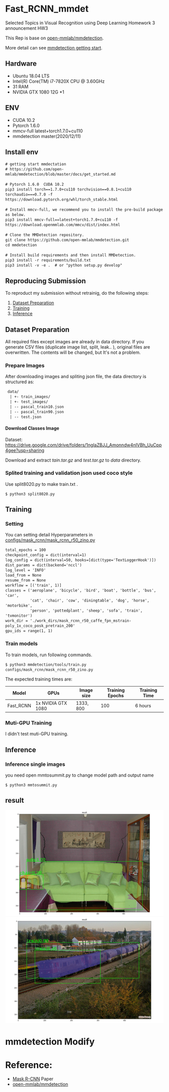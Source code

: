 # Fast_RCNN_mmdet
Selected Topics in Visual Recognition using Deep Learning Homework 3 announcement HW3

This Rep is base on [open-mmlab/mmdetection](https://github.com/open-mmlab/mmdetection). 

More detail can see [mmdetection getting start](https://github.com/open-mmlab/mmdetection#getting-started).

## Hardware
- Ubuntu 18.04 LTS
- Intel(R) Core(TM) i7-7820X CPU @ 3.60GHz
- 31 RAM
- NVIDIA GTX 1080 12G *1

## ENV
- CUDA 10.2
- Pytorch 1.6.0  
- mmcv-full latest+torch1.7.0+cu110
- mmdetection master(2020/12/11)

## Install env
```
# getting start mmdectation
# https://github.com/open-mmlab/mmdetection/blob/master/docs/get_started.md

# Pytorch 1.6.0  CUDA 10.2
pip3 install torch==1.7.0+cu110 torchvision==0.8.1+cu110 torchaudio===0.7.0 -f https://download.pytorch.org/whl/torch_stable.html

# Install mmcv-full, we recommend you to install the pre-build package as below.
pip3 install mmcv-full==latest+torch1.7.0+cu110 -f https://download.openmmlab.com/mmcv/dist/index.html

# Clone the MMDetection repository.
git clone https://github.com/open-mmlab/mmdetection.git
cd mmdetection

# Install build requirements and then install MMDetection.
pip3 install -r requirements/build.txt
pip3 install -v -e .  # or "python setup.py develop"
```

## Reproducing Submission
To reproduct my submission without retrainig, do the following steps:

1.  [Dataset Preparation](#Dataset-Preparation)
2.  [Training](#Training)
3.  [Inference](#Inference)

## Dataset Preparation
All required files except images are already in data directory.
If you generate CSV files (duplicate image list, split, leak.. ), original files are overwritten. The contents will be changed, but It's not a problem.

### Prepare Images
After downloading images and spliting json file, the data directory is structured as:
```
 data/
  | +- train_images/
  | +- test_images/
  | -- pascal_train10.json
  | -- pascal_train90.json
  | -- test.json
```

#### Download Classes Image
Dataset: https://drive.google.com/drive/folders/1nglaZBJJ_Amonndw4nIVBh_UuCpp4gee?usp=sharing

Download and extract *tain.tar.gz* and *test.tar.gz* to *data* directory.

### Splited training and validation json used coco style
Use split8020.py to make train.txt .
```
$ python3 split8020.py
```

## Training
### Setting
You can setting detail Hyperparameters in [configs/mask_rcnn/mask_rcnn_r50_zino.py](https://github.com/linzino7/Fast_RCNN_mmdet/configs/mask_rcnn/mask_rcnn_r50_zino.py)

```
total_epochs = 100
checkpoint_config = dict(interval=1)
log_config = dict(interval=50, hooks=[dict(type='TextLoggerHook')])
dist_params = dict(backend='nccl')
log_level = 'INFO'
load_from = None
resume_from = None
workflow = [('train', 1)]
classes = ('aeroplane', 'bicycle', 'bird', 'boat', 'bottle', 'bus', 'car',
           'cat', 'chair', 'cow', 'diningtable', 'dog', 'horse', 'motorbike',
           'person', 'pottedplant', 'sheep', 'sofa', 'train', 'tvmonitor')
work_dir = './work_dirs/mask_rcnn_r50_caffe_fpn_mstrain-poly_1x_coco_posk_pretrain_200'
gpu_ids = range(1, 1)
```

### Train models
To train models, run following commands.
```
$ python3 mmdetection/tools/train.py configs/mask_rcnn/mask_rcnn_r50_zino.py
```
The expected training times are:

Model | GPUs | Image size | Training Epochs | Training Time | 
------------ | ------------- | ------------- | ------------- | ------------- | 
Fast_RCNN | 1x NVIDIA GTX 1080 | 1333, 800 | 100 | 6 hours | 


### Muti-GPU Training
I didn't test muti-GPU training.

## Inference

### Inference single images
you need open mmtosummit.py to change model path and output name
```
$ python3 mmtosummit.py
```
## result
![](https://github.com/linzino7/Fast_RCNN_mmdet/blob/main/imgresult/in_2009_003123.jpg)
![](https://github.com/linzino7/Fast_RCNN_mmdet/blob/main/imgresult/in_2009_003938.jpg)

# mmdetection Modify

# Reference:
- [Mask R-CNN](https://arxiv.org/abs/1703.06870) Paper
- [open-mmlab/mmdetection](https://github.com/open-mmlab/mmdetection)

